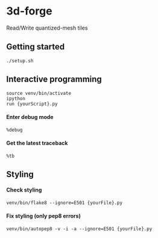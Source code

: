 # 3d-forge
Read/Write quantized-mesh tiles

## Getting started

    ./setup.sh

## Interactive programming

    source venv/bin/activate
    ipython
    run {yourScript}.py

#### Enter debug mode

    %debug

#### Get the latest traceback

    %tb


## Styling

#### Check styling

    venv/bin/flake8 --ignore=E501 {yourFile}.py

#### Fix styling (only pep8 errors)

    venv/bin/autopep8 -v -i -a --ignore=E501 {yourFile}.py
